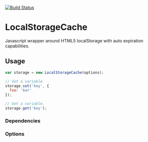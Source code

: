 [![Build Status](https://travis-ci.org/mateu-aguilo-bosch/LocalStorageCache.svg?branch=master)](https://travis-ci.org/mateu-aguilo-bosch/LocalStorageCache)

LocalStorageCache
=================

Javascript wrapper around HTML5 localStorage with auto expiration capabilities.

## Usage

```js
var storage = new LocalStorageCache(options);

// Set a variable.
storage.set('key', {
  foo: 'bar'
});

// Get a variable.
storage.get('key');
```

### Dependencies

### Options
